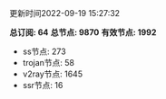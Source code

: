 更新时间2022-09-19 15:27:32

**总订阅: 64**
**总节点: 9870**
**有效节点: 1992**
- ss节点: 273
- trojan节点: 58
- v2ray节点: 1645
- ssr节点: 16
